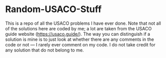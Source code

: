 # Random-USACO-Stuff

This is a repo of all the USACO problems I have ever done. Note that not all of the solutions here are coded by me; a lot are taken from the USACO guide website (https://usaco.guide/). The way you can distinguish if a solution is mine is to just look at whether there are any comments in the code or not — I rarely ever comment on my code. I do not take credit for any solution that do not belong to me.
